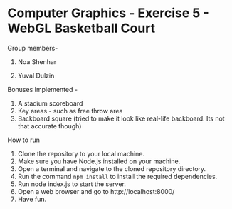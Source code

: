 # Computer Graphics - Exercise 5 - WebGL Basketball Court

Group members- 

1. Noa Shenhar

2. Yuval Dulzin


Bonuses Implemented - 
1. A stadium scoreboard 
2. Key areas - such as free throw area
3. Backboard square (tried to make it look like real-life backboard. Its not that accurate though)

How to run
1. Clone the repository to your local machine.
2. Make sure you have Node.js installed on your machine.
3. Open a terminal and navigate to the cloned repository directory.
4. Run the command `npm install` to install the required dependencies.
5. Run node index.js to start the server.
6. Open a web browser and go to http://localhost:8000/
7. Have fun. 